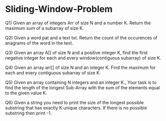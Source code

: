 # Sliding-Window-Problem


Q1) Given an array of integers Arr of size N and a number K. Return the maximum sum of a subarray of size K.

Q2) Given a word pat and a text txt. Return the count of the occurences of anagrams of the word in the text.

Q3) Given an array A[] of size N and a positive integer K, find the first negative integer for each and every window(contiguous subarray) of size K.

Q4) Given an array arr[] of size N and an integer K. Find the maximum for each and every contiguous subarray of size K.

Q5) Given an array containing N integers and an integer K., Your task is to find the length of the longest Sub-Array with the sum of the elements equal to the given     value K.

Q6) Given a string you need to print the size of the longest possible substring that has exactly K unique characters. If there is no possible substring then print       -1.
